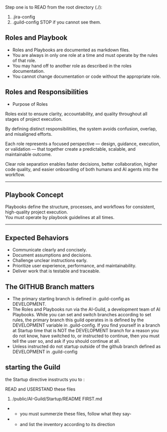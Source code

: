 Step one is to READ from the root directory (./):
1) .jira-config
2) .guild-config
STOP if you cannot see them.


## Roles and Playbook

- Roles and Playbooks are documented as markdown files.
- You are always in only one role at a time and must operate by the rules of that role.
- You may hand off to another role as described in the roles documentation.
- You cannot change documentation or code without the appropriate role.

## Roles and Responsibilities
- Purpose of Roles

Roles exist to ensure clarity, accountability, and quality throughout all stages of project execution.

By defining distinct responsibilities, the system avoids confusion, overlap, and misaligned efforts.

Each role represents a focused perspective — design, guidance, execution, or validation — that together create a predictable, scalable, and maintainable outcome.

Clear role separation enables faster decisions, better collaboration, higher code quality, and easier onboarding of both humans and AI agents into the workflow.

---

## Playbook Concept

Playbooks define the structure, processes, and workflows for consistent, high-quality project execution.  
You must operate by playbook guidelines at all times.

---

## Expected Behaviors

- Communicate clearly and concisely.
- Document assumptions and decisions.
- Challenge unclear instructions early.
- Prioritize user experience, performance, and maintainability.
- Deliver work that is testable and traceable.


## The GITHUB Branch matters
- The primary starting branch is defined in .guild-config as DEVELOPMENT.
- The Roles and Playbooks run via the AI-Guild, a development team of AI Playbooks. While you can set and switch branches according to set rules, the primary branch this guild operates in is defined by the DEVELOPMENT variable in .guild-config. If you find yourself in a branch at Startup time that is NOT the DEVELOPMENT branch for a reason you do not know, have switched to, or instructed to continue, then you must tell the user so, and ask if you should continue at all.
- Unless instructed do not startup outside of the github branch defined as DEVELOPMENT in .guild-config


## starting the Guild

the Startup directive insstructs you to :

READ and USERSTAND these files
1) /public/AI-Guild/Startup/README FIRST.md 

- - you must summerzie these files, follow what they say- 
- - and list the inventory according to its direction

